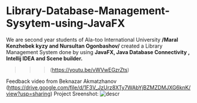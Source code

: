 # Library-Database-Management-Sysytem-using-JavaFX
We are second year students of Ala-too International University
__/Maral Kenzhebek kyzy and Nursultan Ogonbashov/__
created a  Library Management System done by using __JavaFX, Java Database Connectivity , Intellij IDEA and Scene builder.__
>>>(https://youtu.be/vWVwEGzrZts)
>
Feedback video from Beknazar Akmatzhanov
(https://drive.google.com/file/d/1F3V_JzUrz8XTy7WAbYjBZMZDMJXG6knK/view?usp=sharing)
Project Sreenshot:
![descr](https://imgur.com/7D3SuQA.jpg)

